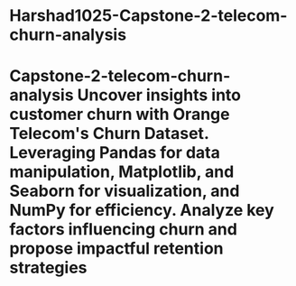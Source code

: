 # Harshad1025-Capstone-2-telecom-churn-analysis
# Capstone-2-telecom-churn-analysis Uncover insights into customer churn with Orange Telecom's Churn Dataset. Leveraging Pandas for data manipulation, Matplotlib, and Seaborn for visualization, and NumPy for efficiency. Analyze key factors influencing churn and propose impactful retention strategies
